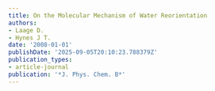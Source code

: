 ```yaml
---
title: On the Molecular Mechanism of Water Reorientation
authors:
- Laage D.
- Hynes J T.
date: '2008-01-01'
publishDate: '2025-09-05T20:10:23.788379Z'
publication_types:
- article-journal
publication: '*J. Phys. Chem. B*'
---
```

